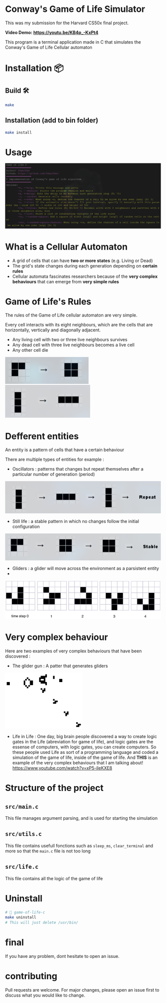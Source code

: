 # Conway's Game of Life Simulator

This was my submission for the Harvard CS50x final project.

**Video Demo: https://youtu.be/KB4p_-KxPt4**

This program is a terminal application made in C that simulates the Conway's Game of Life Cellular automaton

# Installation 📦

## Build 🛠️

```bash
make
```

## Installation (add to bin folder)

```bash
make install
```

# Usage

![Usage](assets/usage.png)

# What is a Cellular Automaton
- A grid of cells that can have **two or more states** (e.g. Living or Dead)
- The grid's state changes during each generation depending on **certain rules**
- Cellular automata fascinates researchers because of the **very complex behaviours** that can emerge from **very simple rules**
  
# Game of Life's Rules
The rules of the Game of Life cellular automaton are very simple.

Every cell interacts with its eight neighbours, which are the cells that are horizontally, vertically and diagonally adjacent.

- Any living cell with two or three live neighbours survives
- Any dead cell with three live neighbours becomes a live cell
- Any other cell die

![example1](assets/1.png) ![example2](assets/2.png)

# Defferent entities
An entity is a pattern of cells that have a certain behaviour

There are multiple types of entities for example : 

- Oscillators : patterns that changes but repeat themselves after a particular number of generation (period)

![oscillator example](assets/3.png)

- Still life : a stable pattern in which no changes follow the initial configuration

![still life example](assets/4.png)

- Gliders : a glider will move across the environment as a parsistent entity
- 
![glider example](assets/5.png)

# Very complex behaviour

Here are two examples of very complex behaviours that have been discovered : 

- The glider gun : A patter that generates gliders 

![glider gun](assets/6.gif)

- Life in Life : One day, big brain people discovered a way to create logic gates in the Life (abreviation for game of life), and logic gates are the essense of computers, with logic gates, you can create computers. So these people used Life as sort of a programming language and coded a simulation of the game of life, inside of the game of life. And **THIS** is an example of the very complex behaviours that I am talking about!
https://www.youtube.com/watch?v=xP5-iIeKXE8

# Structure of the project

## `src/main.c`

This file manages argument parsing, and is used for starting the simulation

## `src/utils.c`

This file contains usefull fonctions such as `sleep_ms`, `clear_terminal` and more so that the `main.c` file is not too long

## `src/life.c`

This file contains all the logic of the game of life

# Uninstall

```bash
# 📂 game-of-life-c
make uninstall
# This will just delete /usr/bin/
```

# final

If you have any problem, dont hesitate to open an issue.

# contributing

Pull requests are welcome. For major changes, please open an issue first to discuss what you would like to change.